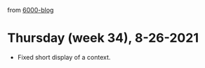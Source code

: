from [6000-blog](../../../6000-blog.md)
# Thursday (week 34), 8-26-2021
- Fixed short display of a context.